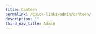 ```yaml
---
title: Canteen
permalink: /quick-links/admin/canteen/
description: ""
third_nav_title: Admin
---
```

